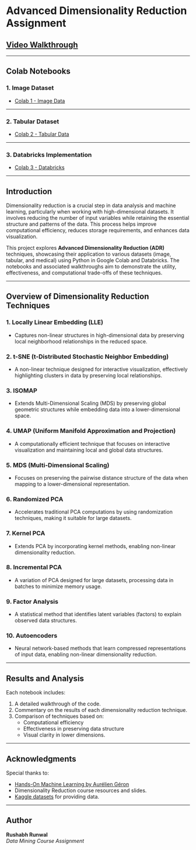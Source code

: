 # Advanced Dimensionality Reduction Assignment

##  [**Video Walkthrough**](HTTP://youtube.com)

---

## Colab Notebooks

### 1. Image Dataset
- [Colab 1 - Image Data](https://colab.research.google.com/drive/1V8k1s9i9fgvXFQLJs6ZWJJqwvDkwAAVd?usp=sharing)


---

### 2. Tabular Dataset
- [Colab 2 - Tabular Data](https://colab.research.google.com/drive/17pW2AkjmdAF72ATTTi6o5KuTyLSXmQk4?usp=sharing)


---

### 3. Databricks Implementation
- [Colab 3 - Databricks](https://colab.research.google.com/drive/1DrZabvOk_VG2KEXw3P68R--rq20NPQha?usp=sharing)

---

## Introduction
Dimensionality reduction is a crucial step in data analysis and machine learning, particularly when working with high-dimensional datasets. It involves reducing the number of input variables while retaining the essential structure and patterns of the data. This process helps improve computational efficiency, reduces storage requirements, and enhances data visualization.

This project explores **Advanced Dimensionality Reduction (ADR)** techniques, showcasing their application to various datasets (image, tabular, and medical) using Python in Google Colab and Databricks. The notebooks and associated walkthroughs aim to demonstrate the utility, effectiveness, and computational trade-offs of these techniques.

---

## Overview of Dimensionality Reduction Techniques
### 1. Locally Linear Embedding (LLE)
- Captures non-linear structures in high-dimensional data by preserving local neighborhood relationships in the reduced space.

### 2. t-SNE (t-Distributed Stochastic Neighbor Embedding)
- A non-linear technique designed for interactive visualization, effectively highlighting clusters in data by preserving local relationships.

### 3. ISOMAP
- Extends Multi-Dimensional Scaling (MDS) by preserving global geometric structures while embedding data into a lower-dimensional space.

### 4. UMAP (Uniform Manifold Approximation and Projection)
- A computationally efficient technique that focuses on interactive visualization and maintaining local and global data structures.

### 5. MDS (Multi-Dimensional Scaling)
- Focuses on preserving the pairwise distance structure of the data when mapping to a lower-dimensional representation.

### 6. Randomized PCA
- Accelerates traditional PCA computations by using randomization techniques, making it suitable for large datasets.

### 7. Kernel PCA
- Extends PCA by incorporating kernel methods, enabling non-linear dimensionality reduction.

### 8. Incremental PCA
- A variation of PCA designed for large datasets, processing data in batches to minimize memory usage.

### 9. Factor Analysis
- A statistical method that identifies latent variables (factors) to explain observed data structures.

### 10. Autoencoders
- Neural network-based methods that learn compressed representations of input data, enabling non-linear dimensionality reduction.

---

## Results and Analysis
Each notebook includes:
1. A detailed walkthrough of the code.
2. Commentary on the results of each dimensionality reduction technique.
3. Comparison of techniques based on:
   - Computational efficiency
   - Effectiveness in preserving data structure
   - Visual clarity in lower dimensions.

---

## Acknowledgments
Special thanks to:
- [Hands-On Machine Learning by Aurélien Géron](https://github.com/ageron/handson-ml2)
- Dimensionality Reduction course resources and slides.
- [Kaggle datasets](https://www.kaggle.com/) for providing data.

---

## Author
**Rushabh Runwal**  
*Data Mining Course Assignment*  
